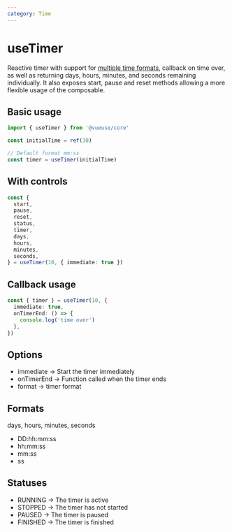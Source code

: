 ```yaml
---
category: Time
---
```


# useTimer

Reactive timer with support for [multiple time formats](https://www.w3.org/TR/NOTE-datetime), callback on time over, as well as returning days, hours, minutes, and seconds remaining individually. It also exposes start, pause and reset methods allowing a more flexible usage of the composable.

## Basic usage

```ts
import { useTimer } from '@vueuse/core'

const initialTime = ref(30)

// Default format mm:ss
const timer = useTimer(initialTime)
```

## With controls
```ts
const {
  start,
  pause,
  reset,
  status,
  timer,
  days,
  hours,
  minutes,
  seconds,
} = useTimer(10, { immediate: true })
```

## Callback usage
```ts
const { timer } = useTimer(10, {
  immediate: true,
  onTimerEnd: () => {
    console.log('time over')
  },
})
```
## Options
- immediate -> Start the timer immediately
- onTimerEnd -> Function called when the timer ends
- format -> timer format

## Formats
days, hours, minutes, seconds
- DD:hh:mm:ss 
- hh:mm:ss
- mm:ss
- ss 

## Statuses

- RUNNING -> The timer is active
- STOPPED -> The timer has not started
- PAUSED -> The timer is paused
- FINISHED -> The timer is finished
